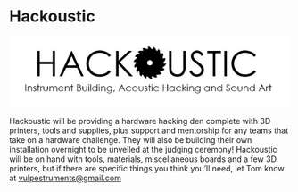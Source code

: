 # Hackoustic

![](../.gitbook/assets/hackoustic-logo.jpg)

Hackoustic will be providing a hardware hacking den complete with 3D printers, tools and supplies, plus support and mentorship for any teams that take on a hardware challenge. They will also be building their own installation overnight to be unveiled at the judging ceremony! Hackoustic will be on hand with tools, materials, miscellaneous boards and a few 3D printers, but if there are specific things you think you’ll need, let Tom know at [vulpestruments@gmail.com](mailto:vulpestruments@gmail.com)  



